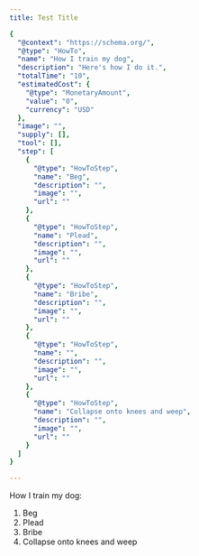 ```yaml
---
title: Test Title

{
  "@context": "https://schema.org/",
  "@type": "HowTo",
  "name": "How I train my dog",
  "description": "Here's how I do it.",
  "totalTime": "10",
  "estimatedCost": {
    "@type": "MonetaryAmount",
    "value": "0",
    "currency": "USD"
  },
  "image": "",
  "supply": [],
  "tool": [],
  "step": [
    {
      "@type": "HowToStep",
      "name": "Beg",
      "description": "",
      "image": "",
      "url": ""
    },
    {
      "@type": "HowToStep",
      "name": "Plead",
      "description": "",
      "image": "",
      "url": ""
    },
    {
      "@type": "HowToStep",
      "name": "Bribe",
      "description": "",
      "image": "",
      "url": ""
    },
    {
      "@type": "HowToStep",
      "name": "",
      "description": "",
      "image": "",
      "url": ""
    },
    {
      "@type": "HowToStep",
      "name": "Collapse onto knees and weep",
      "description": "",
      "image": "",
      "url": ""
    }
  ]
}   

---
```


<!--- I'm trying to test Google Rich Results. --->

How I train my dog:

1. Beg
2. Plead
3. Bribe
4. Collapse onto knees and weep